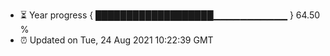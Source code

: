- ⏳ Year progress { ███████████████████▁▁▁▁▁▁▁▁▁▁▁ } 64.50 %
- ⏰ Updated on Tue, 24 Aug 2021 10:22:39 GMT

